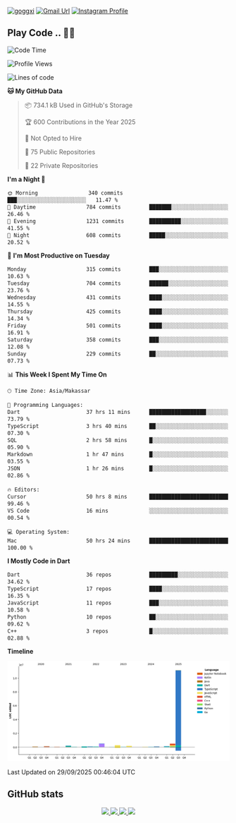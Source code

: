 [![goggxi](https://img.shields.io/badge/Portofolio-Goggxi-orange)](https://goggxi.github.io)
[![Gmail Url](https://img.shields.io/twitter/url?label=Goggxi@gmail.com&logo=gmail&style=social&url=http%3A%2F%2Fmailto%3Acontact.Goggxi@gmail.com)](mailto:Goggxi@gmail.com) [![Instagram Profile](https://img.shields.io/twitter/url?label=moh_rifkan&logo=instagram&style=social&url=https://www.instagram.com/moh_rifkan/)](https://www.instagram.com/moh_rifkan/)

## Play Code .. 💬🚀

<!-- [![Moh Rifkan GitHub stats](https://github-readme-stats.vercel.app/api?username=goggxi&count_private=true&show_icons=true&theme=dracula&custom_title=Goggxi%20Statistic%20🚀)](https://github.com/goggxi/goggxi)

[![Top Langs](https://github-readme-stats.vercel.app/api/top-langs/?username=goggxi&langs_count=8&layout=compact&show_icons=true&theme=dracula)](https://github.com/goggxi/goggxi) -->

<!--START_SECTION:waka-->
![Code Time](http://img.shields.io/badge/Code%20Time-4%2C594%20hrs%2022%20mins-blue)

![Profile Views](http://img.shields.io/badge/Profile%20Views-9-blue)

![Lines of code](https://img.shields.io/badge/From%20Hello%20World%20I%27ve%20Written-13.7%20million%20lines%20of%20code-blue)

**🐱 My GitHub Data** 

> 📦 734.1 kB Used in GitHub's Storage 
 > 
> 🏆 600 Contributions in the Year 2025
 > 
> 🚫 Not Opted to Hire
 > 
> 📜 75 Public Repositories 
 > 
> 🔑 22 Private Repositories 
 > 
**I'm a Night 🦉** 

```text
🌞 Morning                340 commits         ███░░░░░░░░░░░░░░░░░░░░░░   11.47 % 
🌆 Daytime                784 commits         ███████░░░░░░░░░░░░░░░░░░   26.46 % 
🌃 Evening                1231 commits        ██████████░░░░░░░░░░░░░░░   41.55 % 
🌙 Night                  608 commits         █████░░░░░░░░░░░░░░░░░░░░   20.52 % 
```
📅 **I'm Most Productive on Tuesday** 

```text
Monday                   315 commits         ███░░░░░░░░░░░░░░░░░░░░░░   10.63 % 
Tuesday                  704 commits         ██████░░░░░░░░░░░░░░░░░░░   23.76 % 
Wednesday                431 commits         ████░░░░░░░░░░░░░░░░░░░░░   14.55 % 
Thursday                 425 commits         ████░░░░░░░░░░░░░░░░░░░░░   14.34 % 
Friday                   501 commits         ████░░░░░░░░░░░░░░░░░░░░░   16.91 % 
Saturday                 358 commits         ███░░░░░░░░░░░░░░░░░░░░░░   12.08 % 
Sunday                   229 commits         ██░░░░░░░░░░░░░░░░░░░░░░░   07.73 % 
```


📊 **This Week I Spent My Time On** 

```text
🕑︎ Time Zone: Asia/Makassar

💬 Programming Languages: 
Dart                     37 hrs 11 mins      ██████████████████░░░░░░░   73.79 % 
TypeScript               3 hrs 40 mins       ██░░░░░░░░░░░░░░░░░░░░░░░   07.30 % 
SQL                      2 hrs 58 mins       █░░░░░░░░░░░░░░░░░░░░░░░░   05.90 % 
Markdown                 1 hr 47 mins        █░░░░░░░░░░░░░░░░░░░░░░░░   03.55 % 
JSON                     1 hr 26 mins        █░░░░░░░░░░░░░░░░░░░░░░░░   02.86 % 

🔥 Editors: 
Cursor                   50 hrs 8 mins       █████████████████████████   99.46 % 
VS Code                  16 mins             ░░░░░░░░░░░░░░░░░░░░░░░░░   00.54 % 

💻 Operating System: 
Mac                      50 hrs 24 mins      █████████████████████████   100.00 % 
```

**I Mostly Code in Dart** 

```text
Dart                     36 repos            █████████░░░░░░░░░░░░░░░░   34.62 % 
TypeScript               17 repos            ████░░░░░░░░░░░░░░░░░░░░░   16.35 % 
JavaScript               11 repos            ███░░░░░░░░░░░░░░░░░░░░░░   10.58 % 
Python                   10 repos            ██░░░░░░░░░░░░░░░░░░░░░░░   09.62 % 
C++                      3 repos             █░░░░░░░░░░░░░░░░░░░░░░░░   02.88 % 
```



**Timeline**

![Lines of Code chart](https://raw.githubusercontent.com/Goggxi/Goggxi/main/assets/bar_graph.png)


 Last Updated on 29/09/2025 00:46:04 UTC
<!--END_SECTION:waka-->

## GitHub stats

<p align="center">
  <a href="https://github.com/goggxi">
    <img src="http://github-profile-summary-cards.vercel.app/api/cards/profile-details?username=goggxi&theme=transparent" />
  </a>
  <a href="https://github.com/goggxi">
    <img src="https://github-readme-streak-stats.herokuapp.com/?user=goggxi&hide_border=true&card_width=338&theme=transparent" />
  </a>
  <a href="https://github.com/goggxi">
    <img src="http://github-profile-summary-cards.vercel.app/api/cards/stats?username=goggxi&theme=transparent" />
  </a>
  <a href="https://github.com/goggxi">
    <img src="https://github-readme-stats.vercel.app/api/top-langs/?username=goggxi&langs_count=10&exclude_repo=&hide=c,makefile,html,css,sass,nix,nunjucks,tsql,dockerfile,shell&card_width=699&hide_border=true&theme=transparent" />
  </a>
  <!-- <br/>
  <a href="https://github.com/goggxi">
    <img src="https://komarev.com/ghpvc/?username=goggxi&color=blue&style=flat" />
  </a> -->
</p>
